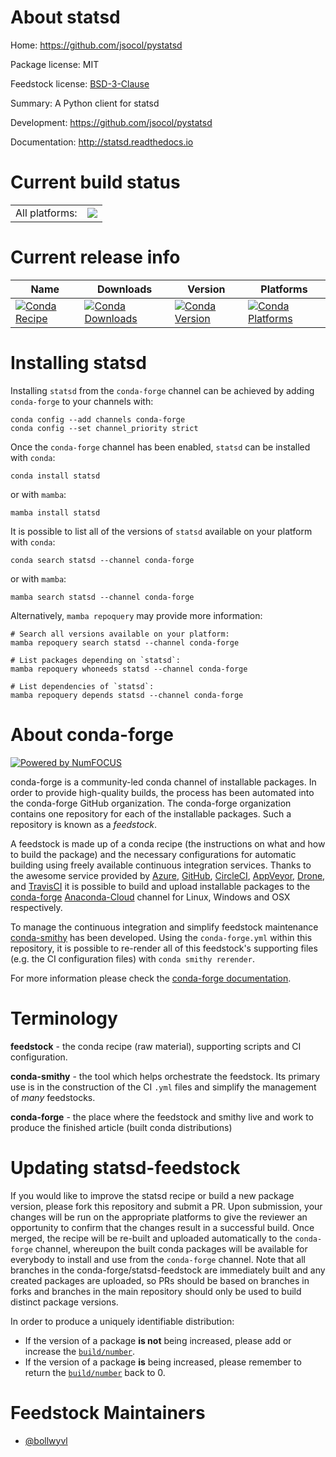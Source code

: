 About statsd
============

Home: https://github.com/jsocol/pystatsd

Package license: MIT

Feedstock license: [BSD-3-Clause](https://github.com/conda-forge/statsd-feedstock/blob/main/LICENSE.txt)

Summary: A Python client for statsd

Development: https://github.com/jsocol/pystatsd

Documentation: http://statsd.readthedocs.io

Current build status
====================


<table><tr><td>All platforms:</td>
    <td>
      <a href="https://dev.azure.com/conda-forge/feedstock-builds/_build/latest?definitionId=4348&branchName=main">
        <img src="https://dev.azure.com/conda-forge/feedstock-builds/_apis/build/status/statsd-feedstock?branchName=main">
      </a>
    </td>
  </tr>
</table>

Current release info
====================

| Name | Downloads | Version | Platforms |
| --- | --- | --- | --- |
| [![Conda Recipe](https://img.shields.io/badge/recipe-statsd-green.svg)](https://anaconda.org/conda-forge/statsd) | [![Conda Downloads](https://img.shields.io/conda/dn/conda-forge/statsd.svg)](https://anaconda.org/conda-forge/statsd) | [![Conda Version](https://img.shields.io/conda/vn/conda-forge/statsd.svg)](https://anaconda.org/conda-forge/statsd) | [![Conda Platforms](https://img.shields.io/conda/pn/conda-forge/statsd.svg)](https://anaconda.org/conda-forge/statsd) |

Installing statsd
=================

Installing `statsd` from the `conda-forge` channel can be achieved by adding `conda-forge` to your channels with:

```
conda config --add channels conda-forge
conda config --set channel_priority strict
```

Once the `conda-forge` channel has been enabled, `statsd` can be installed with `conda`:

```
conda install statsd
```

or with `mamba`:

```
mamba install statsd
```

It is possible to list all of the versions of `statsd` available on your platform with `conda`:

```
conda search statsd --channel conda-forge
```

or with `mamba`:

```
mamba search statsd --channel conda-forge
```

Alternatively, `mamba repoquery` may provide more information:

```
# Search all versions available on your platform:
mamba repoquery search statsd --channel conda-forge

# List packages depending on `statsd`:
mamba repoquery whoneeds statsd --channel conda-forge

# List dependencies of `statsd`:
mamba repoquery depends statsd --channel conda-forge
```


About conda-forge
=================

[![Powered by
NumFOCUS](https://img.shields.io/badge/powered%20by-NumFOCUS-orange.svg?style=flat&colorA=E1523D&colorB=007D8A)](https://numfocus.org)

conda-forge is a community-led conda channel of installable packages.
In order to provide high-quality builds, the process has been automated into the
conda-forge GitHub organization. The conda-forge organization contains one repository
for each of the installable packages. Such a repository is known as a *feedstock*.

A feedstock is made up of a conda recipe (the instructions on what and how to build
the package) and the necessary configurations for automatic building using freely
available continuous integration services. Thanks to the awesome service provided by
[Azure](https://azure.microsoft.com/en-us/services/devops/), [GitHub](https://github.com/),
[CircleCI](https://circleci.com/), [AppVeyor](https://www.appveyor.com/),
[Drone](https://cloud.drone.io/welcome), and [TravisCI](https://travis-ci.com/)
it is possible to build and upload installable packages to the
[conda-forge](https://anaconda.org/conda-forge) [Anaconda-Cloud](https://anaconda.org/)
channel for Linux, Windows and OSX respectively.

To manage the continuous integration and simplify feedstock maintenance
[conda-smithy](https://github.com/conda-forge/conda-smithy) has been developed.
Using the ``conda-forge.yml`` within this repository, it is possible to re-render all of
this feedstock's supporting files (e.g. the CI configuration files) with ``conda smithy rerender``.

For more information please check the [conda-forge documentation](https://conda-forge.org/docs/).

Terminology
===========

**feedstock** - the conda recipe (raw material), supporting scripts and CI configuration.

**conda-smithy** - the tool which helps orchestrate the feedstock.
                   Its primary use is in the construction of the CI ``.yml`` files
                   and simplify the management of *many* feedstocks.

**conda-forge** - the place where the feedstock and smithy live and work to
                  produce the finished article (built conda distributions)


Updating statsd-feedstock
=========================

If you would like to improve the statsd recipe or build a new
package version, please fork this repository and submit a PR. Upon submission,
your changes will be run on the appropriate platforms to give the reviewer an
opportunity to confirm that the changes result in a successful build. Once
merged, the recipe will be re-built and uploaded automatically to the
`conda-forge` channel, whereupon the built conda packages will be available for
everybody to install and use from the `conda-forge` channel.
Note that all branches in the conda-forge/statsd-feedstock are
immediately built and any created packages are uploaded, so PRs should be based
on branches in forks and branches in the main repository should only be used to
build distinct package versions.

In order to produce a uniquely identifiable distribution:
 * If the version of a package **is not** being increased, please add or increase
   the [``build/number``](https://docs.conda.io/projects/conda-build/en/latest/resources/define-metadata.html#build-number-and-string).
 * If the version of a package **is** being increased, please remember to return
   the [``build/number``](https://docs.conda.io/projects/conda-build/en/latest/resources/define-metadata.html#build-number-and-string)
   back to 0.

Feedstock Maintainers
=====================

* [@bollwyvl](https://github.com/bollwyvl/)

